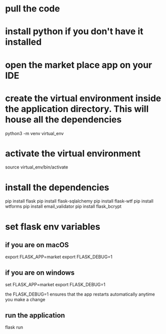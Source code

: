 # pull the code

# install python if you don't have it installed

# open the market place app on your IDE

# create the virtual environment inside the application directory. This will house all the dependencies

python3 -m venv virtual_env

# activate the virtual environment

source virtual_env/bin/activate

# install the dependencies

pip install flask
pip install flask-sqlalchemy
pip install flask-wtf
pip install wtforms
pip install email_validator
pip install flask_bcrypt
# set flask env variables

## if you are on macOS

export FLASK_APP=market
export FLASK_DEBUG=1

## if you are on windows

set FLASK_APP=market
export FLASK_DEBUG=1

the FLASK_DEBUG=1 ensures that the app restarts automatically anytime you make a change

## run the application

flask run
